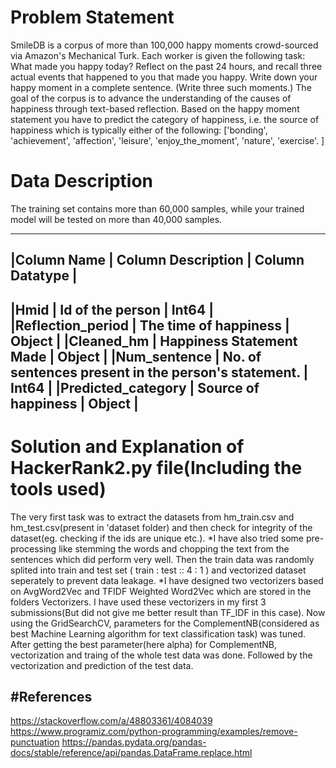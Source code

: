 # Problem Statement

SmileDB is a corpus of more than 100,000 happy moments crowd-sourced via Amazon's Mechanical Turk.
Each worker is given the following task: What made you happy today? Reflect on the past 24 hours, and recall three actual events that happened to you that made you happy. Write down your happy moment in a complete sentence. (Write three such moments.)
The goal of the corpus is to advance the understanding of the causes of happiness through text-based reflection.
Based on the happy moment statement you have to predict the category of happiness, i.e. the source of happiness which is typically either of the following:
	['bonding', 'achievement', 'affection', 'leisure', 'enjoy_the_moment', 'nature', 'exercise'. ]

# Data Description

The training set contains more than 60,000 samples, while your trained model will be tested on more than 40,000 samples.

---------------------------------------------------------------------------------------------
|Column Name        | Column Description                                  | Column Datatype |
---------------------------------------------------------------------------------------------
|Hmid               | Id of the person                                    | Int64           |
|Reflection_period  | The time of happiness                               | Object          |
|Cleaned_hm         | Happiness Statement Made                            | Object          |
|Num_sentence       | No. of sentences present in the person's statement. | Int64           |
|Predicted_category | Source of happiness                                 | Object          |
---------------------------------------------------------------------------------------------

# Solution and Explanation of HackerRank2.py file(Including the tools used)

The very first task was to extract the datasets from hm_train.csv and hm_test.csv(present in 'dataset folder) and then check for integrity of the dataset(eg. checking if the ids are unique etc.).
*I have also tried some pre-processing like stemming the words and chopping the text from the sentences which did perform very well.
Then the train data was randomly splited into train and test set ( train : test :: 4 : 1 ) and vectorized dataset seperately to prevent data leakage.
*I have designed two vectorizers based on AvgWord2Vec and TFIDF Weighted Word2Vec which are stored in the folders Vectorizers. I have used these vectorizers in my first 3 submissions(But did not give me better result than TF_IDF in this case).
Now using the GridSearchCV, parameters for the ComplementNB(considered as best Machine Learning algorithm for text classification task) was tuned.
After getting the best parameter(here alpha) for ComplementNB, vectorization and traing of the whole test data was done. Followed by the vectorization and prediction of the test data.

#References
--------------------------------------------------------------------------------------------------------
https://stackoverflow.com/a/48803361/4084039
https://www.programiz.com/python-programming/examples/remove-punctuation
https://pandas.pydata.org/pandas-docs/stable/reference/api/pandas.DataFrame.replace.html
